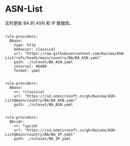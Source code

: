 
# ASN-List

实时更新 BA 的 ASN 和 IP 数据库。

<pre><code class="language-javascript">
rule-providers:
  BAasn:
    type: http
    behavior: classical
    url: "https://raw.githubusercontent.com/Kwisma/ASN-List/refs/heads/main/country/BA/BA_ASN.yaml"
    path: ./ruleset/BA_ASN.yaml
    interval: 86400
    format: yaml
</code></pre>

<pre><code class="language-javascript">
rule-providers:
  BAasn:
    <<: *classical
    url: "https://jsd.onmicrosoft.cn/gh/Kwisma/ASN-List@main/country/BA/BA_ASN.yaml"
    path: ./ruleset/BA_ASN.yaml
</code></pre>

<pre><code class="language-javascript">
rule-providers:
  BAcidr:
    <<: *ipcidr
    url: "https://jsd.onmicrosoft.cn/gh/Kwisma/ASN-List@main/country/BA/BA_IP.yaml"
    path: ./ruleset/BA_IP.yaml
</code></pre>